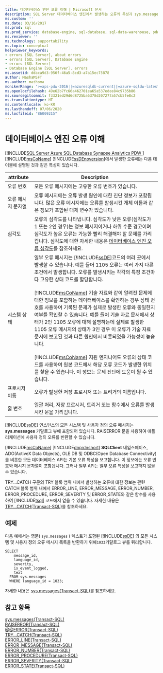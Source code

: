 ```yaml
---
title: 데이터베이스 엔진 오류 이해 | Microsoft 문서
description: SQL Server 데이터베이스 엔진에서 발생하는 오류의 특성과 sys.messages에서 보내는 모든 시스템 및 사용자 정의 오류 메시지에 액세스하는 방법을 알아봅니다.
ms.custom: ''
ms.date: 03/16/2017
ms.prod: sql
ms.prod_service: database-engine, sql-database, sql-data-warehouse, pdw
ms.reviewer: ''
ms.technology: supportability
ms.topic: conceptual
helpviewer_keywords:
- errors [SQL Server], about errors
- errors [SQL Server], Database Engine
- errors [SQL Server]
- Database Engine [SQL Server], errors
ms.assetid: ddaca9d3-956f-46a5-8cd3-a7a15ec75878
author: MashaMSFT
ms.author: mathoma
monikerRange: '>=aps-pdw-2016||=azuresqldb-current||=azure-sqldw-latest||>=sql-server-2016||=sqlallproducts-allversions||>=sql-server-linux-2017||=azuresqldb-mi-current'
ms.openlocfilehash: 49e62b7fc66a462701ea65a537edee84c9735b86
ms.sourcegitcommit: f3321ed29d6d8725ba6378d207277a57cb5fe8c2
ms.translationtype: HT
ms.contentlocale: ko-KR
ms.lasthandoff: 07/06/2020
ms.locfileid: "86009215"
---
```

# <a name="understanding-database-engine-errors"></a>데이터베이스 엔진 오류 이해
[!INCLUDE[SQL Server Azure SQL Database Synapse Analytics PDW ](../../includes/applies-to-version/sql-asdb-asdbmi-asa-pdw.md)]
  [!INCLUDE[msCoName](../../includes/msconame-md.md)] [!INCLUDE[ssDEnoversion](../../includes/ssdenoversion-md.md)]에서 발생한 오류에는 다음 테이블에 설명된 것과 같은 특성이 있습니다.  
  
|attribute|Description|  
|---------------|-----------------|  
|오류 번호|모든 오류 메시지에는 고유한 오류 번호가 있습니다.|  
|오류 메시지 문자열|오류 메시지에는 오류 발생 원인에 대한 진단 정보가 포함됩니다. 많은 오류 메시지에는 오류를 발생시킨 개체 이름과 같은 정보가 포함된 대체 변수가 있습니다.|  
|심각도|오류의 심각도를 나타냅니다. 심각도가 낮은 오류(심각도가 1 또는 2인 경우)는 정보 메시지이거나 하위 수준 경고이며 심각도가 높은 오류는 가능한 빨리 해결해야 할 문제를 가리킵니다. 심각도에 대한 자세한 내용은 [데이터베이스 엔진 오류 심각도](../../relational-databases/errors-events/database-engine-error-severities.md)를 참조하세요.|  
|시스템 상태|일부 오류 메시지는 [!INCLUDE[ssDE](../../includes/ssde-md.md)]코드의 여러 곳에서 발생할 수 있습니다. 예를 들어 1105 오류는 여러 가지 다른 조건에서 발생합니다. 오류를 발생시키는 각각의 특정 조건마다 고유한 상태 코드를 할당합니다.<br /><br /> [!INCLUDE[msCoName](../../includes/msconame-md.md)] 기술 자료와 같이 알려진 문제에 대한 정보를 포함하는 데이터베이스를 확인하는 경우 상태 번호를 사용하여 기록된 문제가 실제로 발생한 오류와 동일한지 여부를 확인할 수 있습니다. 예를 들어 기술 자료 문서에서 상태가 2인 1105 오류에 대해 설명하는데 실제로 발생한 1105 오류 메시지의 상태가 3인 경우 이 오류가 기술 자료 문서에 보고된 것과 다른 원인에서 비롯되었을 가능성이 높습니다.<br /><br /> [!INCLUDE[msCoName](../../includes/msconame-md.md)] 지원 엔지니어도 오류의 상태 코드를 사용하여 원본 코드에서 해당 오류 코드가 발생한 위치를 찾을 수 있습니다. 이 정보는 문제 진단에 도움이 될 수 있습니다.|  
|프로시저 이름|오류가 발생한 저장 프로시저 또는 트리거의 이름입니다.|  
|줄 번호|일괄 처리, 저장 프로시저, 트리거 또는 함수에서 오류를 발생시킨 문을 가리킵니다.|  
  
 [!INCLUDE[ssDE](../../includes/ssde-md.md)] 인스턴스의 모든 시스템 및 사용자 정의 오류 메시지는 **sys.messages** 카탈로그 뷰에 포함되어 있습니다. RAISERROR 문을 사용하여 애플리케이션에 사용자 정의 오류를 반환할 수 있습니다.  
  
 [!INCLUDE[msCoName](../../includes/msconame-md.md)] [!INCLUDE[dnprdnshort](../../includes/dnprdnshort-md.md)] **SQLClient** 네임스페이스, ADO(ActiveX Data Objects), OLE DB 및 ODBC(Open Database Connectivity)를 비롯한 모든 데이터베이스 API는 기본 오류 특성을 보고합니다. 이 정보에는 오류 번호와 메시지 문자열이 포함됩니다. 그러나 일부 API는 일부 오류 특성을 보고하지 않을 수 있습니다.  
  
 TRY...CATCH 구문의 TRY 블록 범위 내에서 발생하는 오류에 대한 정보는 관련 CATCH 블록 범위 내에서 ERROR_LINE, ERROR_MESSAGE, ERROR_NUMBER, ERROR_PROCEDURE, ERROR_SEVERITY 및 ERROR_STATE와 같은 함수를 사용하여 [!INCLUDE[tsql](../../includes/tsql-md.md)] 코드에서 얻을 수 있습니다. 자세한 내용은 [TRY...CATCH&#40;Transact-SQL&#41;](../../t-sql/language-elements/try-catch-transact-sql.md)를 참조하세요.  
  
## <a name="examples"></a>예제  
 다음 예에서는 영문( `sys.messages` ) 텍스트가 포함된 [!INCLUDE[ssDE](../../includes/ssde-md.md)] 의 모든 시스템 및 사용자 정의 오류 메시지 목록을 반환하기 위해`1033`카탈로그 뷰를 쿼리합니다.  
  
```  
SELECT  
    message_id,  
    language_id,  
    severity,  
    is_event_logged,  
    text  
  FROM sys.messages  
  WHERE language_id = 1033;  
```  
  
 자세한 내용은 [sys.messages&#40;Transact-SQL&#41;](../../relational-databases/system-catalog-views/messages-for-errors-catalog-views-sys-messages.md)를 참조하세요.  
  
## <a name="see-also"></a>참고 항목  
 [sys.messages&#40;Transact-SQL&#41;](../../relational-databases/system-catalog-views/messages-for-errors-catalog-views-sys-messages.md)   
 [RAISERROR&#40;Transact-SQL&#41;](../../t-sql/language-elements/raiserror-transact-sql.md)   
 [@@ERROR&#40;Transact-SQL&#41;](../../t-sql/functions/error-transact-sql.md)   
 [TRY...CATCH&#40;Transact-SQL&#41;](../../t-sql/language-elements/try-catch-transact-sql.md)   
 [ERROR_LINE&#40;Transact-SQL&#41;](../../t-sql/functions/error-line-transact-sql.md)   
 [ERROR_MESSAGE&#40;Transact-SQL&#41;](../../t-sql/functions/error-message-transact-sql.md)   
 [ERROR_NUMBER&#40;Transact-SQL&#41;](../../t-sql/functions/error-number-transact-sql.md)   
 [ERROR_PROCEDURE&#40;Transact-SQL&#41;](../../t-sql/functions/error-procedure-transact-sql.md)   
 [ERROR_SEVERITY&#40;Transact-SQL&#41;](../../t-sql/functions/error-severity-transact-sql.md)   
 [ERROR_STATE&#40;Transact-SQL&#41;](../../t-sql/functions/error-state-transact-sql.md)  
  
  
